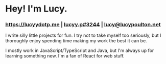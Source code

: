 # Hey! I'm Lucy.
### <https://lucyydotp.me> | [lucyy.p#3244](https://discord.lucyydotp.me/) | [lucy@lucypoulton.net](mailto:lucy@lucyydotp.me)

I write silly little projects for fun. I try not to take myself too seriously, but I thoroughly enjoy spending time making my work the best it can be.

I mostly work in JavaScript/TypeScript and Java, but I'm always up for learning something new. I'm a fan of React for web stuff.
